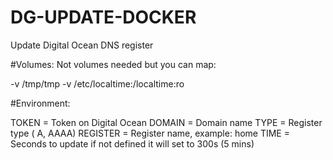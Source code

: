 # DG-UPDATE-DOCKER
Update Digital Ocean DNS register 


#Volumes:
Not volumes needed but you can map:

-v /tmp/tmp
-v /etc/localtime:/localtime:ro



#Environment:

TOKEN = Token on Digital Ocean
DOMAIN = Domain name 
TYPE = Register type ( A, AAAA)
REGISTER = Register name, example: home
TIME = Seconds to update if not defined it will set to 300s (5 mins)
